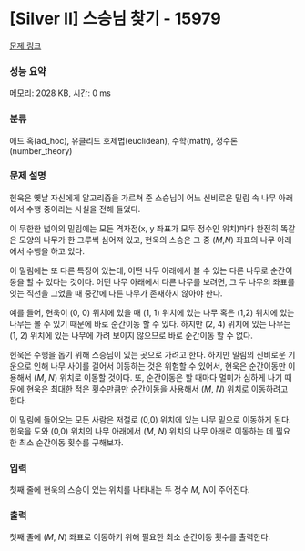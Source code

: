 # [Silver II] 스승님 찾기 - 15979 

[문제 링크](https://www.acmicpc.net/problem/15979) 

### 성능 요약

메모리: 2028 KB, 시간: 0 ms

### 분류

애드 혹(ad_hoc), 유클리드 호제법(euclidean), 수학(math), 정수론(number_theory)

### 문제 설명

<p>현욱은 옛날 자신에게 알고리즘을 가르쳐 준 스승님이 어느 신비로운 밀림 속 나무 아래에서 수행 중이라는 사실을 전해 들었다.</p>

<p>이 무한한 넓이의 밀림에는 모든 격자점(x, y 좌표가 모두 정수인 위치)마다 완전히 똑같은 모양의 나무가 한 그루씩 심어져 있고, 현욱의 스승은 그 중 (<em>M</em>,<em>N</em>) 좌표의 나무 아래에서 수행을 하고 있다.</p>

<p>이 밀림에는 또 다른 특징이 있는데, 어떤 나무 아래에서 볼 수 있는 다른 나무로 순간이동을 할 수 있다는 것이다. 어떤 나무 아래에서 다른 나무를 보려면, 그 두 나무의 좌표를 잇는 직선을 그었을 때 중간에 다른 나무가 존재하지 않아야 한다. </p>

<p>예를 들어, 현욱이 (0, 0) 위치에 있을 때 (1, 1) 위치에 있는 나무 혹은 (1,2) 위치에 있는 나무는 볼 수 있기 때문에 바로 순간이동 할 수 있다. 하지만 (2, 4) 위치에 있는 나무는 (1, 2) 위치에 있는 나무에 가려 보이지 않으므로 바로 순간이동 할 수 없다.</p>

<p>현욱은 수행을 돕기 위해 스승님이 있는 곳으로 가려고 한다. 하지만 밀림의 신비로운 기운으로 인해 나무 사이를 걸어서 이동하는 것은 위험할 수 있어서, 현욱은 순간이동만 이용해서 (<em>M</em>, <em>N</em>) 위치로 이동할 것이다. 또, 순간이동은 할 때마다 멀미가 심하게 나기 때문에 현욱은 최대한 적은 횟수만큼만 순간이동을 사용해서 (<em>M</em>, <em>N</em>) 위치로 이동하려고 한다.</p>

<p>이 밀림에 들어오는 모든 사람은 저절로 (0,0) 위치에 있는 나무 밑으로 이동하게 된다. 현욱을 도와 (0,0) 위치의 나무 아래에서 (<em>M</em>, <em>N</em>) 위치의 나무 아래로 이동하는 데 필요한 최소 순간이동 횟수를 구해보자.</p>

### 입력 

 <p>첫째 줄에 현욱의 스승이 있는 위치를 나타내는 두 정수 <em>M</em>, <em>N</em>이 주어진다.</p>

### 출력 

 <p>첫째 줄에 (<em>M</em>, <em>N</em>) 좌표로 이동하기 위해 필요한 최소 순간이동 횟수를 출력한다.</p>

